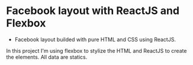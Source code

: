 # Facebook layout with ReactJS and Flexbox

* Facebook layout builded with pure HTML and CSS using ReactJS.

In this project I'm using flexbox to stylize the HTML and ReactJS to create the elements.
All data are statics.
